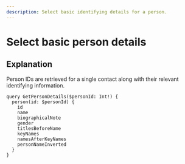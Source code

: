 ```yaml
---
description: Select basic identifying details for a person.
---
```


# Select basic person details

## Explanation

Person IDs are retrieved for a single contact along with their relevant identifying information.

```
query GetPersonDetails($personId: Int!) {
  person(id: $personId) {
    id
    name
    biographicalNote
    gender
    titlesBeforeName
    keyNames
    namesAfterKeyNames
    personNameInverted
  }
}

```

